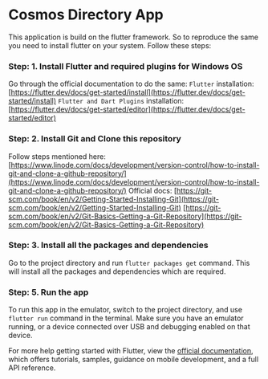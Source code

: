 # Cosmos Directory App

This application is build on the flutter framework. So to reproduce the same you need to install flutter on your system. Follow these steps:

### Step: 1. Install Flutter and required plugins for Windows OS

Go through the official documentation to do the same: 
`Flutter` installation: [https://flutter.dev/docs/get-started/install](https://flutter.dev/docs/get-started/install)
`Flutter and Dart Plugins` installation: [https://flutter.dev/docs/get-started/editor](https://flutter.dev/docs/get-started/editor)

### Step: 2.  Install Git and Clone this repository

Follow steps mentioned here:
[https://www.linode.com/docs/development/version-control/how-to-install-git-and-clone-a-github-repository/](https://www.linode.com/docs/development/version-control/how-to-install-git-and-clone-a-github-repository/)
Official docs: [https://git-scm.com/book/en/v2/Getting-Started-Installing-Git](https://git-scm.com/book/en/v2/Getting-Started-Installing-Git)
[https://git-scm.com/book/en/v2/Git-Basics-Getting-a-Git-Repository](https://git-scm.com/book/en/v2/Git-Basics-Getting-a-Git-Repository)

### Step: 3. Install all the packages and dependencies

Go to the project directory and run `flutter packages get` command. This will install all the packages and dependencies which are required.

### Step: 5. Run the app

To run this app in the emulator, switch to the project directory, and use `flutter run` command in the terminal. 
Make sure you have an emulator running, or a device connected over USB and debugging enabled on that device.

For more help getting started with Flutter, view the
[official documentation](https://flutter.dev/docs), which offers tutorials,
samples, guidance on mobile development, and a full API reference.
